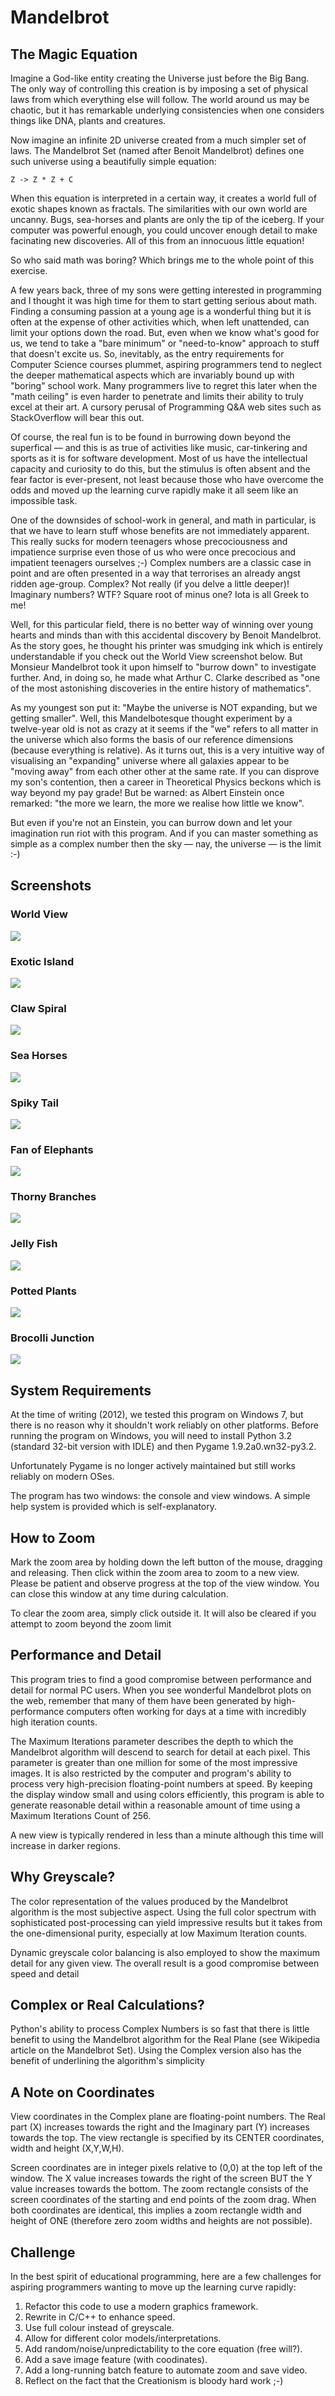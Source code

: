 # Mandelbrot

## The Magic Equation

Imagine a God-like entity creating the Universe just before the
Big Bang. The only way of controlling this creation is by imposing
a set of physical laws from which everything else will follow.
The world around us may be chaotic, but it has remarkable underlying
consistencies when one considers things like DNA, plants and creatures.

Now imagine an infinite 2D universe created from a much simpler
set of laws. The Mandelbrot Set (named after Benoit Mandelbrot)
defines one such universe using a beautifully simple equation:

    Z -> Z * Z + C
  
When this equation is interpreted in a certain way, it creates a
world full of exotic shapes known as fractals. The similarities
with our own world are uncanny. Bugs, sea-horses and plants are
only the tip of the iceberg. If your computer was powerful enough,
you could uncover enough detail to make facinating new discoveries.
All of this from an innocuous little equation!

So who said math was boring? Which brings me to the whole point
of this exercise.

A few years back, three of my sons were getting interested in
programming  and I thought it was high time for them to start
getting serious about math. Finding a consuming passion at a
young age is a wonderful thing but it is often at the expense
of other activities which, when left unattended, can limit your
options down the road. But, even when we know what's good for
us, we tend to take a "bare minimum" or "need-to-know" approach
to stuff that doesn't excite us. So, inevitably, as the entry
requirements for Computer Science courses plummet, aspiring
programmers tend to neglect the deeper mathematical aspects
which are invariably bound up with "boring" school work. Many
programmers live to regret this later when the "math ceiling"
is even harder to penetrate and limits their ability to truly
excel at their art. A cursory perusal of Programming Q&A web
sites such as StackOverflow will bear this out.

Of course, the real fun is to be found in burrowing down beyond
the superfical — and this is as true of activities like music,
car-tinkering and sports as it is for software development.
Most of us have the intellectual capacity and curiosity to
do this, but the stimulus is often absent and the fear factor
is ever-present, not least because those who have overcome the
odds and moved up the learning curve rapidly make it all seem
like an impossible task. 

One of the downsides of school-work in general, and math in
particular, is that we have to learn stuff whose benefits
are not immediately apparent. This really sucks for modern
teenagers whose precociousness and impatience surprise even
those of us who were once precocious and impatient teenagers
ourselves ;-) Complex numbers are a classic case in point and
are often presented in a way that terrorises an already angst
ridden age-group. Complex? Not really (if you delve a little
deeper)! Imaginary numbers? WTF? Square root of minus one?
Iota is all Greek to me!

Well, for this particular field, there is no better way of
winning over young hearts and minds than with this accidental
discovery by Benoit Mandelbrot. As the story goes, he thought
his printer was smudging ink which is entirely understandable
if you check out the World View screenshot below. But Monsieur
Mandelbrot took it upon himself to "burrow down" to investigate
further. And, in doing so, he made what Arthur C. Clarke
described as "one of the most astonishing discoveries in the
entire history of mathematics".

As my youngest son put it: "Maybe the universe is NOT expanding,
but we getting smaller". Well, this Mandelbotesque thought
experiment by a twelve-year old is not as crazy at it seems if
the "we" refers to all matter in the universe which also forms
the basis of our reference dimensions (because everything is
relative). As it turns out, this is a very intuitive way of
visualising an "expanding" universe where all galaxies appear
to be "moving away" from each other other at the same rate.
If you can disprove my son's contention, then a career in
Theoretical Physics beckons which is way beyond my pay grade!
But be warned: as Albert Einstein once remarked: "the more we
learn, the more we realise how little we know".

But even if you're not an Einstein, you can burrow down and
let your imagination run riot with this program. And if you
can master something as simple as a complex number then the
sky — nay, the universe — is the limit :-)

## Screenshots

### World View

![](/WorldView.jpg)

### Exotic Island

![](/ExoticIsland.jpg)

### Claw Spiral

![](/ClawSpiral.jpg)

### Sea Horses

![](/SeaHorses.jpg)

### Spiky Tail

![](/SpikyTail.jpg)

### Fan of Elephants

![](/FanOfElephants.jpg)

### Thorny Branches

![](/ThornyBranches.jpg)

### Jelly Fish

![](/JellyFish.jpg)

### Potted Plants

![](/PottedPlants.jpg)

### Brocolli Junction

![](/BrocolliJunction.jpg)

## System Requirements

At the time of writing (2012), we tested this program on Windows 7,
but there is no reason why it shouldn't work reliably on other
platforms. Before running the program on Windows, you will need to
install Python 3.2 (standard 32-bit version with IDLE) and then
Pygame 1.9.2a0.wn32-py3.2.

Unfortunately Pygame is no longer actively maintained but still
works reliably on modern OSes. 

The program has two windows: the console and view windows.
A simple help system is provided which is self-explanatory.

## How to Zoom

Mark the zoom area by holding down the left button of the mouse,
dragging and releasing. Then click within the zoom area to zoom
to a new view. Please be patient and observe progress at the top
of the view window. You can close this window at any time during
calculation.
 
To clear the zoom area, simply click outside it. It will also be
cleared if you attempt to zoom beyond the zoom limit

## Performance and Detail
   
This program tries to find a good compromise between performance
and detail for normal PC users. When you see wonderful Mandelbrot
plots on the web, remember that many of them have been generated
by high-performance computers often working for days at a time
with incredibly high iteration counts.

The Maximum Iterations parameter describes the depth to which the
Mandelbrot algorithm will descend to search for detail at each
pixel. This parameter is greater than one million for some of the
most impressive images. It is also restricted by the computer and
program's ability to process very high-precision floating-point
numbers at speed. By keeping the display window small and using
colors efficiently, this program is able to generate reasonable
detail within a reasonable amount of time using a Maximum
Iterations Count of 256.

A new view is typically rendered in less than a minute although
this time will increase in darker regions.

## Why Greyscale?
   
The color representation of the values produced by the Mandelbrot
algorithm is the most subjective aspect. Using the full color
spectrum with sophisticated post-processing can yield impressive
results but it takes from the one-dimensional purity, especially
at low Maximum Iteration counts.
 
Dynamic greyscale color balancing is also employed to show the
maximum detail for any given view. The overall result is a good
compromise between speed and detail

## Complex or Real Calculations?

Python's ability to process Complex Numbers is so fast that
there is little benefit to using the Mandelbrot algorithm for
the Real Plane (see Wikipedia article on the Mandelbrot Set).
Using the Complex version also has the benefit of underlining
the algorithm's simplicity

## A Note on Coordinates

View coordinates in the Complex plane are floating-point
numbers. The Real part (X) increases towards the right and
the Imaginary part (Y) increases towards the top. The view
rectangle is specified by its CENTER coordinates, width and
height (X,Y,W,H).

Screen coordinates are in integer pixels relative to (0,0)
at the top left of the window. The X value increases towards
the right of the screen BUT the Y value increases towards
the bottom. The zoom rectangle consists of the screen
coordinates of the starting and end points of the zoom drag.
When both coordinates are identical, this implies a zoom
rectangle width and height of ONE (therefore zero zoom
widths and heights are not possible).

## Challenge

In the best spirit of educational programming, here are a
few challenges for aspiring programmers wanting to move up
the learning curve rapidly:

1. Refactor this code to use a modern graphics framework.
2. Rewrite in C/C++ to enhance speed.
3. Use full colour instead of greyscale.
4. Allow for different color models/interpretations.
5. Add random/noise/unpredictability to the core equation (free will?).
6. Add a save image feature (with coodinates).
7. Add a long-running batch feature to automate zoom and save video.
8. Reflect on the fact that the Creationism is bloody hard work ;-)
